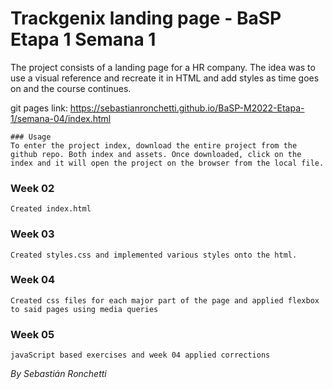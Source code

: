 # Trackgenix landing page - BaSP Etapa 1 Semana 1
The project consists of a landing page for a HR company.
The idea was to use a visual reference and recreate it in HTML and add styles as time goes on and the course continues.

git pages link: https://sebastianronchetti.github.io/BaSP-M2022-Etapa-1/semana-04/index.html
```
### Usage
To enter the project index, download the entire project from the github repo. Both index and assets. Once downloaded, click on the index and it will open the project on the browser from the local file.
```

### Week 02
```
Created index.html
```

### Week 03
```
Created styles.css and implemented various styles onto the html.
```

### Week 04
```
Created css files for each major part of the page and applied flexbox to said pages using media queries
```

### Week 05
```
javaScript based exercises and week 04 applied corrections
```
_By Sebastián Ronchetti_